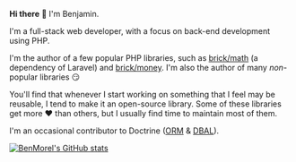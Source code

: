 **Hi there** 👋 I'm Benjamin.

I'm a full-stack web developer, with a focus on back-end development using PHP.

I'm the author of a few popular PHP libraries, such as [brick/math](https://github.com/brick/math) (a dependency of Laravel) and [brick/money](https://github.com/brick/money). I'm also the author of many *non*-popular libraries 😏

You'll find that whenever I start working on something that I feel may be reusable, I tend to make it an open-source library. Some of these libraries get more ❤️ than others, but I usually find time to maintain most of them.

I'm an occasional contributor to Doctrine ([ORM](https://github.com/pulls?q=is%3Apr+author%3ABenMorel+repo%3Adoctrine%2Form+is%3Aclosed) & [DBAL](https://github.com/pulls?q=is%3Apr+author%3ABenMorel+repo%3Adoctrine%2Fdbal+is%3Aclosed)).

[![BenMorel's GitHub stats](https://github-readme-stats.vercel.app/api?username=BenMorel)](https://github.com/anuraghazra/github-readme-stats)
